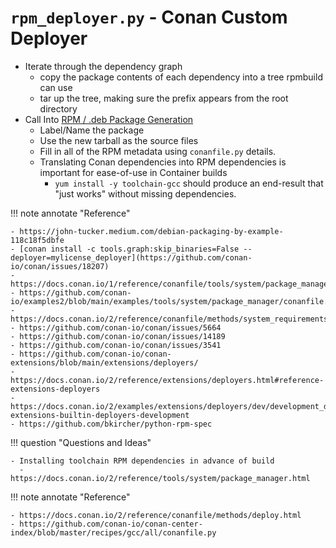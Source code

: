 # `rpm_deployer.py` - Conan Custom Deployer

- Iterate through the dependency graph
  - copy the package contents of each dependency into a tree rpmbuild can use
  - tar up the tree, making sure the prefix appears from the root directory
- Call Into [RPM / .deb Package Generation](#rpm-deb-package-generation)
  - Label/Name the package
  - Use the new tarball as the source files
  - Fill in all of the RPM metadata using `conanfile.py` details.
  - Translating Conan dependencies into RPM dependencies is important for ease-of-use in Container builds
    - `yum install -y toolchain-gcc` should produce an end-result that "just works" without missing dependencies.

!!! note annotate "Reference"

    - https://john-tucker.medium.com/debian-packaging-by-example-118c18f5dbfe
    - [conan install -c tools.graph:skip_binaries=False --deployer=mylicense_deployer](https://github.com/conan-io/conan/issues/18207)
    - https://docs.conan.io/1/reference/conanfile/tools/system/package_manager.html
    - https://github.com/conan-io/examples2/blob/main/examples/tools/system/package_manager/conanfile.py
    - https://docs.conan.io/2/reference/conanfile/methods/system_requirements.html
    - https://github.com/conan-io/conan/issues/5664
    - https://github.com/conan-io/conan/issues/14189
    - https://github.com/conan-io/conan/issues/3541
    - https://github.com/conan-io/conan-extensions/blob/main/extensions/deployers/
    - https://docs.conan.io/2/reference/extensions/deployers.html#reference-extensions-deployers
    - https://docs.conan.io/2/examples/extensions/deployers/dev/development_deploy.html#examples-extensions-builtin-deployers-development
    - https://github.com/bkircher/python-rpm-spec

!!! question "Questions and Ideas"

    - Installing toolchain RPM dependencies in advance of build
      - https://docs.conan.io/2/reference/tools/system/package_manager.html

!!! note annotate "Reference"

    - https://docs.conan.io/2/reference/conanfile/methods/deploy.html
    - https://github.com/conan-io/conan-center-index/blob/master/recipes/gcc/all/conanfile.py
